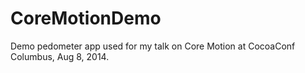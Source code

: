 CoreMotionDemo
==============

Demo pedometer app used for my talk on Core Motion at CocoaConf Columbus, Aug 8, 2014.

